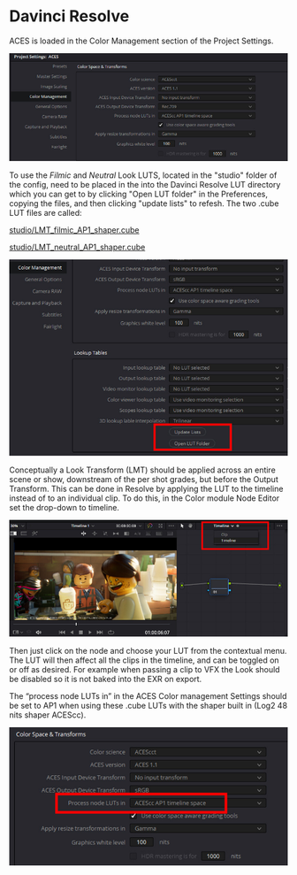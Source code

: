# Davinci Resolve

ACES is loaded in the Color Management section of the Project Settings.

![Resolve](img/Resolve4.jpg)

To use the *Filmic* and *Neutral* Look LUTS, located in the "studio" folder of the config, need to be placed in the into the Davinci Resolve LUT directory which you can get to by clicking "Open LUT folder" in the Preferences, copying the files, and then clicking "update lists" to refesh. The two .cube LUT files are called:

[studio/LMT_filmic_AP1_shaper.cube](../StdX_ACES/studio/LMT_filmic_AP1_shaper_v27.cube)

[studio/LMT_neutral_AP1_shaper.cube](../StdX_ACES/studio/LMT_neutral_AP1_shaper_v27.cube)

![Resolve](img/Resolve2.jpg)

Conceptually a Look Transform (LMT) should be applied across an entire scene or show, downstream of the per shot grades, but before the Output Transform. This can be done in Resolve by applying the LUT to the timeline instead of to an individual clip. To do this, in the Color module Node Editor set the drop-down to timeline.

![Resolve](img/Resolve1.jpg)

Then just click on the node and choose your LUT from the contextual menu. The LUT will then affect all the clips in the timeline, and can be toggled on or off as desired. For example when passing a clip to VFX the Look should be disabled so it is not baked into the EXR on export. 

The “process node LUTs in” in the ACES Color management Settings should be set to AP1 when using these .cube LUTs with the shaper built in (Log2 48 nits shaper ACEScc). 

![Resolve](img/Resolve3.jpg)
